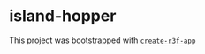 # island-hopper

This project was bootstrapped with [`create-r3f-app`](https://github.com/utsuboco/create-r3f-app)